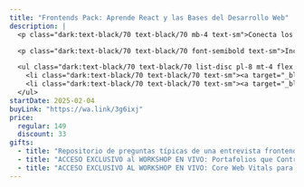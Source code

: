 ```yaml
---
title: "Frontends Pack: Aprende React y las Bases del Desarrollo Web"
description: |
  <p class="dark:text-black/70 text-black/70 mb-4 text-sm">Conecta los fundamentos del frontend con el poder de React JS para crear aplicaciones web desde cero.</p>

  <p class="dark:text-black/70 text-black/70 font-semibold text-sm">Incluye:</p>

  <ul class="dark:text-black/70 text-black/70 list-disc pl-8 mt-4 flex flex-col gap-2">
    <li class="dark:text-black/70 text-black/70 text-sm"><a target="_blank" class="underline underline-offset-4" href="/cursos/web">Curso de cero a la Web</a></li>
    <li class="dark:text-black/70 text-black/70 text-sm"><a target="_blank" class="underline underline-offset-4" href="/cursos/react">Curso de cero a React</a></li>
  </ul>
startDate: 2025-02-04
buyLink: "https://wa.link/3g6ixj"
price:
  regular: 149
  discount: 33
gifts:
  - title: "Repositorio de preguntas típicas de una entrevista frontend"
  - title: "ACCESO EXCLUSIVO al WORKSHOP EN VIVO: Portafolios que Contratan: Aprende a Destacar como Dev"
  - title: "ACCESO EXCLUSIVO AL WORKSHOP EN VIVO: Core Web Vitals para Frontends: La Guía Definitiva"
---
```

